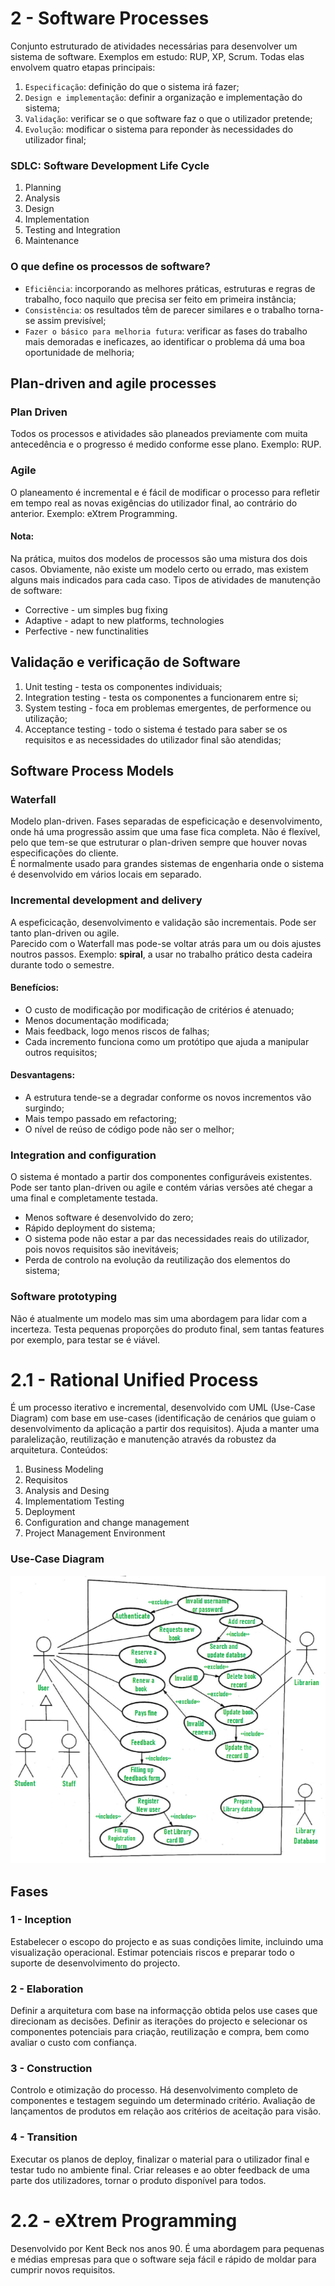 # 2 - Software Processes

Conjunto estruturado de atividades necessárias para desenvolver um sistema de software. Exemplos em estudo: RUP, XP, Scrum. Todas elas envolvem quatro etapas principais:

1. `Especificação`: definição do que o sistema irá fazer;
2. `Design e implementação`: definir a organização e implementação do sistema;
3. `Validação`: verificar se o que software faz o que o utilizador pretende;
4. `Evolução`: modificar o sistema para reponder às necessidades do utilizador final;

### SDLC: Software Development Life Cycle

1. Planning
2. Analysis
3. Design
4. Implementation
5. Testing and Integration
6. Maintenance

### O que define os processos de software?

- `Eficiência`: incorporando as melhores práticas, estruturas e regras de trabalho, foco naquilo que precisa ser feito em primeira instância;
- `Consistência`: os resultados têm de parecer similares e o trabalho torna-se assim previsível;
- `Fazer o básico para melhoria futura`: verificar as fases do trabalho mais demoradas e ineficazes, ao identificar o problema dá uma boa oportunidade de melhoria;

## Plan-driven and agile processes

### Plan Driven
Todos os processos e atividades são planeados previamente com muita antecedência e o progresso é medido conforme esse plano. Exemplo: RUP.

### Agile
O planeamento é incremental e é fácil de modificar o processo para refletir em tempo real as novas exigências do utilizador final, ao contrário do anterior. Exemplo: eXtrem Programming. 

#### Nota:
Na prática, muitos dos modelos de processos são uma mistura dos dois casos. Obviamente, não existe um modelo certo ou errado, mas existem alguns mais indicados para cada caso. Tipos de atividades de manutenção de software:

- Corrective - um simples bug fixing
- Adaptive - adapt to new platforms, technologies
- Perfective - new functinalities

## Validação e verificação de Software

1. Unit testing - testa os componentes individuais;
2. Integration testing - testa os componentes a funcionarem entre si;
3. System testing - foca em problemas emergentes, de performence ou utilização;
4. Acceptance testing - todo o sistema é testado para saber se os requisitos e as necessidades do utilizador final são atendidas;

## Software Process Models

### Waterfall

Modelo plan-driven. Fases separadas de espeficicação e desenvolvimento, onde há uma progressão assim que uma fase fica completa. Não é flexível, pelo que tem-se que estruturar o plan-driven sempre que houver novas especificações do cliente. <br>
É normalmente usado para grandes sistemas de engenharia onde o sistema é desenvolvido em vários locais em separado.

### Incremental development and delivery

A espeficicação, desenvolvimento e validação são incrementais. Pode ser tanto plan-driven ou agile. <br>
Parecido com o Waterfall mas pode-se voltar atrás para um ou dois ajustes noutros passos. Exemplo: **spiral**, a usar no trabalho prático desta cadeira durante todo o semestre.

#### Benefícios:

- O custo de modificação por modificação de critérios é atenuado;
- Menos documentação modificada;
- Mais feedback, logo menos riscos de falhas;
- Cada incremento funciona como um protótipo que ajuda a manipular outros requisitos;

#### Desvantagens:

- A estrutura tende-se a degradar conforme os novos incrementos vão surgindo;
- Mais tempo passado em refactoring;
- O nível de reúso de código pode não ser o melhor;

### Integration and configuration

O sistema é montado a partir dos componentes configuráveis existentes. Pode ser tanto plan-driven ou agile e contém várias versões até chegar a uma final e completamente testada. 

- Menos software é desenvolvido do zero;
- Rápido deployment do sistema;
- O sistema pode não estar a par das necessidades reais do utilizador, pois novos requisitos são inevitáveis;
- Perda de controlo na evolução da reutilização dos elementos do sistema;

### Software prototyping

Não é atualmente um modelo mas sim uma abordagem para lidar com a incerteza. Testa pequenas proporções do produto final, sem tantas features por exemplo, para testar se é viável.
<br>

# 2.1 - Rational Unified Process

É um processo iterativo e incremental, desenvolvido com UML (Use-Case Diagram) com base em use-cases (identificação de cenários que guiam o desenvolvimento da aplicação a partir dos requisitos). Ajuda a manter uma paralelização, reutilização e manutenção através da robustez da arquitetura. Conteúdos:

1. Business Modeling
2. Requisitos
3. Analysis and Desing
4. Implementatiom Testing
5. Deployment
6. Configuration and change management
7. Project Management Environment

### Use-Case Diagram

<p align = "center" >
  <img 
       title = "Use case diagram"
       src = "..//Images//UseCase.png" 
       alt = "use case diagram" 
       />
</p>

## Fases

### 1 - Inception

Estabelecer o escopo do projecto e as suas condições limite, incluindo uma visualização operacional. Estimar potenciais riscos e preparar todo o suporte de desenvolvimento do projecto.

### 2 - Elaboration

Definir a arquitetura com base na informaçção obtida pelos use cases que direcionam as decisões. Definir as iterações do projecto e selecionar os componentes potenciais para criação, reutilização e compra, bem como avaliar o custo com confiança. 

### 3 - Construction

Controlo e otimização do processo. Há desenvolvimento completo de componentes e testagem seguindo um determinado critério. Avaliação de lançamentos de produtos em relação aos critérios de aceitação para visão.

### 4 - Transition

Executar os planos de deploy, finalizar o material para o utilizador final e testar tudo no ambiente final. Criar releases e ao obter feedback de uma parte dos utilizadores, tornar o produto disponível para todos.
<br>

# 2.2 - eXtrem Programming

Desenvolvido por Kent Beck nos anos 90. É uma abordagem para pequenas e médias empresas para que o software seja fácil e rápido de moldar para cumprir novos requisitos.
